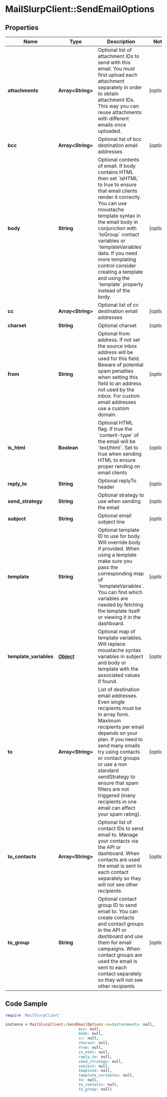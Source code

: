 # MailSlurpClient::SendEmailOptions

## Properties

Name | Type | Description | Notes
------------ | ------------- | ------------- | -------------
**attachments** | **Array&lt;String&gt;** | Optional list of attachment IDs to send with this email. You must first upload each attachment separately in order to obtain attachment IDs. This way you can reuse attachments with different emails once uploaded. | [optional] 
**bcc** | **Array&lt;String&gt;** | Optional list of bcc destination email addresses | [optional] 
**body** | **String** | Optional contents of email. If body contains HTML then set &#x60;isHTML&#x60; to true to ensure that email clients render it correctly. You can use moustache template syntax in the email body in conjunction with &#x60;toGroup&#x60; contact variables or &#x60;templateVariables&#x60; data. If you need more templating control consider creating a template and using the &#x60;template&#x60; property instead of the body. | [optional] 
**cc** | **Array&lt;String&gt;** | Optional list of cc destination email addresses | [optional] 
**charset** | **String** | Optional charset | [optional] 
**from** | **String** | Optional from address. If not set the source inbox address will be used for this field. Beware of potential spam penalties when setting this field to an address not used by the inbox. For custom email addresses use a custom domain. | [optional] 
**is_html** | **Boolean** | Optional HTML flag. If true the &#x60;content-type&#x60; of the email will be &#x60;text/html&#x60;. Set to true when sending HTML to ensure proper rending on email clients | [optional] 
**reply_to** | **String** | Optional replyTo header | [optional] 
**send_strategy** | **String** | Optional strategy to use when sending the email | [optional] 
**subject** | **String** | Optional email subject line | [optional] 
**template** | **String** | Optional template ID to use for body. Will override body if provided. When using a template make sure you pass the corresponding map of &#x60;templateVariables&#x60;. You can find which variables are needed by fetching the template itself or viewing it in the dashboard. | [optional] 
**template_variables** | [**Object**](.md) | Optional map of template variables. Will replace moustache syntax variables in subject and body or template with the associated values if found. | [optional] 
**to** | **Array&lt;String&gt;** | List of destination email addresses. Even single recipients must be in array form. Maximum recipients per email depends on your plan. If you need to send many emails try using contacts or contact groups or use a non standard sendStrategy to ensure that spam filters are not triggered (many recipients in one email can affect your spam rating). | [optional] 
**to_contacts** | **Array&lt;String&gt;** | Optional list of contact IDs to send email to. Manage your contacts via the API or dashboard. When contacts are used the email is sent to each contact separately so they will not see other recipients. | [optional] 
**to_group** | **String** | Optional contact group ID to send email to. You can create contacts and contact groups in the API or dashboard and use them for email campaigns. When contact groups are used the email is sent to each contact separately so they will not see other recipients | [optional] 

## Code Sample

```ruby
require 'MailSlurpClient'

instance = MailSlurpClient::SendEmailOptions.new(attachments: null,
                                 bcc: null,
                                 body: null,
                                 cc: null,
                                 charset: null,
                                 from: null,
                                 is_html: null,
                                 reply_to: null,
                                 send_strategy: null,
                                 subject: null,
                                 template: null,
                                 template_variables: null,
                                 to: null,
                                 to_contacts: null,
                                 to_group: null)
```



